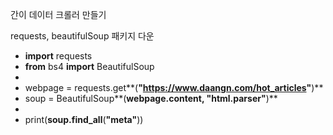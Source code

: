 간이 데이터 크롤러 만들기

requests, beautifulSoup 패키지 다운

- **import** requests
- **from** bs4 **import** BeautifulSoup
- 
- webpage = requests.get**(**"https://www.daangn.com/hot_articles"**)**
- soup = BeautifulSoup**(**webpage.content, "html.parser"**)**
- 
- print(**soup.find_all**(**"meta"**))